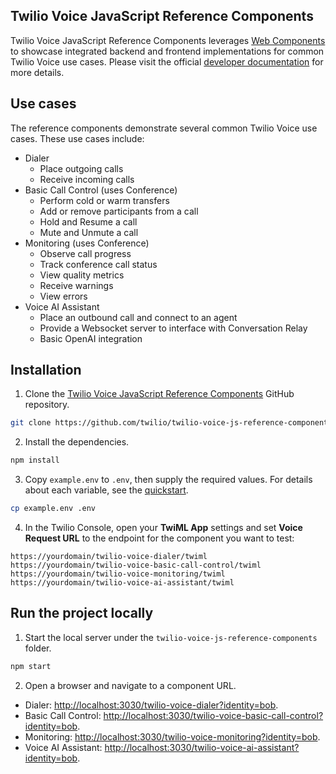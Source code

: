 ## Twilio Voice JavaScript Reference Components

Twilio Voice JavaScript Reference Components leverages [Web Components](https://developer.mozilla.org/en-US/docs/Web/API/Web_components) to showcase integrated backend and frontend implementations for common Twilio Voice use cases. Please visit the official [developer documentation](https://www.twilio.com/docs/voice/sdks/javascript/reference-components) for more details.

## Use cases

The reference components demonstrate several common Twilio Voice use cases. These use cases include:

- Dialer
  - Place outgoing calls
  - Receive incoming calls
- Basic Call Control (uses Conference)
  - Perform cold or warm transfers
  - Add or remove participants from a call
  - Hold and Resume a call
  - Mute and Unmute a call
- Monitoring (uses Conference)
  - Observe call progress
  - Track conference call status
  - View quality metrics
  - Receive warnings
  - View errors
- Voice AI Assistant
  - Place an outbound call and connect to an agent
  - Provide a Websocket server to interface with Conversation Relay
  - Basic OpenAI integration

## Installation

1. Clone the [Twilio Voice JavaScript Reference Components](https://github.com/twilio/twilio-voice-js-reference-components) GitHub repository.

```bash
git clone https://github.com/twilio/twilio-voice-js-reference-components.git
```

2. Install the dependencies.

```bash
npm install
```

3. Copy `example.env` to `.env`, then supply the required values. For details about each variable, see the [quickstart](https://www.twilio.com/docs/voice/sdks/javascript/get-started).

```bash
cp example.env .env
```

4. In the Twilio Console, open your **TwiML App** settings and set **Voice Request URL** to the endpoint for the component you want to test:

```text
https://yourdomain/twilio-voice-dialer/twiml
https://yourdomain/twilio-voice-basic-call-control/twiml
https://yourdomain/twilio-voice-monitoring/twiml
https://yourdomain/twilio-voice-ai-assistant/twiml
```

## Run the project locally

1. Start the local server under the `twilio-voice-js-reference-components` folder.

```bash
npm start
```

2. Open a browser and navigate to a component URL.

- Dialer: [http://localhost:3030/twilio-voice-dialer?identity=bob](http://localhost:3030/twilio-voice-dialer?identity=bob).
- Basic Call Control: [http://localhost:3030/twilio-voice-basic-call-control?identity=bob](http://localhost:3030/twilio-voice-basic-call-control?identity=bob).
- Monitoring: [http://localhost:3030/twilio-voice-monitoring?identity=bob](http://localhost:3030/twilio-voice-monitoring?identity=bob).
- Voice AI Assistant: [http://localhost:3030/twilio-voice-ai-assistant?identity=bob](http://localhost:3030/twilio-voice-ai-assistant?identity=bob).